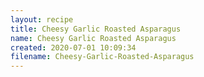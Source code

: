 ```yaml
---
layout: recipe
title: Cheesy Garlic Roasted Asparagus
name: Cheesy Garlic Roasted Asparagus
created: 2020-07-01 10:09:34
filename: Cheesy-Garlic-Roasted-Asparagus
---
```

